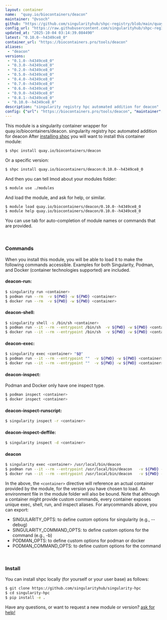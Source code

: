 ```yaml
---
layout: container
name:  "quay.io/biocontainers/deacon"
maintainer: "@vsoch"
github: "https://github.com/singularityhub/shpc-registry/blob/main/quay.io/biocontainers/deacon/container.yaml"
config_url: "https://raw.githubusercontent.com/singularityhub/shpc-registry/main/quay.io/biocontainers/deacon/container.yaml"
updated_at: "2025-10-04 03:14:39.084490"
latest: "0.10.0--h4349ce8_0"
container_url: "https://biocontainers.pro/tools/deacon"
aliases:
 - "deacon"
versions:
 - "0.1.0--h4349ce8_0"
 - "0.3.0--h4349ce8_0"
 - "0.2.0--h4349ce8_0"
 - "0.5.0--h4349ce8_0"
 - "0.4.0--h4349ce8_0"
 - "0.7.0--h4349ce8_0"
 - "0.6.0--h4349ce8_0"
 - "0.9.0--h4349ce8_0"
 - "0.8.1--h4349ce8_0"
 - "0.10.0--h4349ce8_0"
description: "singularity registry hpc automated addition for deacon"
config: {"url": "https://biocontainers.pro/tools/deacon", "maintainer": "@vsoch", "description": "singularity registry hpc automated addition for deacon", "latest": {"0.10.0--h4349ce8_0": "sha256:9a24785b972f70784490f81989d2f6f2c1881f7e831c331ba89a988d0c515827"}, "tags": {"0.1.0--h4349ce8_0": "sha256:22d6f9e7ada423cef2f4dbf54ce9f9dcf5916dbec64d7fd32944528d39f360d6", "0.3.0--h4349ce8_0": "sha256:14f3d7c7cf75f0fc81dc1194587236f76de34d872ab8168c39599e7ff6409872", "0.2.0--h4349ce8_0": "sha256:6143d3962e4109e76db9b944d81cc5b1aecf50dbc5c3d41780b207af2ed58dee", "0.5.0--h4349ce8_0": "sha256:300356398d8f0236022a867060d66e4904d581840b303a4d1f9bc89b12c2a3d8", "0.4.0--h4349ce8_0": "sha256:0a8da50af9f3e564f4aa012c4fed9238a409eba4487d743505644db14b8842d1", "0.7.0--h4349ce8_0": "sha256:a835f759b8c167127bd44f9b60a548fbe94c14dcc7ac10dd69584d5dba940a65", "0.6.0--h4349ce8_0": "sha256:dd6453573c6e285b343baa0b89351e36a40d8809745ab67f04bfb7452f5cc698", "0.9.0--h4349ce8_0": "sha256:a426959600bc2146ac5b4b30f925ff4d3dc8982dbf6a7fe45544303dd5335064", "0.8.1--h4349ce8_0": "sha256:80de276d9b20bc883aaf50d9917f95b3b4cd5620d2023fe4f7589cc3fba7fd07", "0.10.0--h4349ce8_0": "sha256:9a24785b972f70784490f81989d2f6f2c1881f7e831c331ba89a988d0c515827"}, "docker": "quay.io/biocontainers/deacon", "aliases": {"deacon": "/usr/local/bin/deacon"}}
---
```


This module is a singularity container wrapper for quay.io/biocontainers/deacon.
singularity registry hpc automated addition for deacon
After [installing shpc](#install) you will want to install this container module:


```bash
$ shpc install quay.io/biocontainers/deacon
```

Or a specific version:

```bash
$ shpc install quay.io/biocontainers/deacon:0.10.0--h4349ce8_0
```

And then you can tell lmod about your modules folder:

```bash
$ module use ./modules
```

And load the module, and ask for help, or similar.

```bash
$ module load quay.io/biocontainers/deacon/0.10.0--h4349ce8_0
$ module help quay.io/biocontainers/deacon/0.10.0--h4349ce8_0
```

You can use tab for auto-completion of module names or commands that are provided.

<br>

### Commands

When you install this module, you will be able to load it to make the following commands accessible.
Examples for both Singularity, Podman, and Docker (container technologies supported) are included.

#### deacon-run:

```bash
$ singularity run <container>
$ podman run --rm  -v ${PWD} -w ${PWD} <container>
$ docker run --rm  -v ${PWD} -w ${PWD} <container>
```

#### deacon-shell:

```bash
$ singularity shell -s /bin/sh <container>
$ podman run --it --rm --entrypoint /bin/sh  -v ${PWD} -w ${PWD} <container>
$ docker run --it --rm --entrypoint /bin/sh  -v ${PWD} -w ${PWD} <container>
```

#### deacon-exec:

```bash
$ singularity exec <container> "$@"
$ podman run --it --rm --entrypoint ""  -v ${PWD} -w ${PWD} <container> "$@"
$ docker run --it --rm --entrypoint ""  -v ${PWD} -w ${PWD} <container> "$@"
```

#### deacon-inspect:

Podman and Docker only have one inspect type.

```bash
$ podman inspect <container>
$ docker inspect <container>
```

#### deacon-inspect-runscript:

```bash
$ singularity inspect -r <container>
```

#### deacon-inspect-deffile:

```bash
$ singularity inspect -d <container>
```


#### deacon

```bash
$ singularity exec <container> /usr/local/bin/deacon
$ podman run --it --rm --entrypoint /usr/local/bin/deacon   -v ${PWD} -w ${PWD} <container> -c " $@"
$ docker run --it --rm --entrypoint /usr/local/bin/deacon   -v ${PWD} -w ${PWD} <container> -c " $@"
```



In the above, the `<container>` directive will reference an actual container provided
by the module, for the version you have chosen to load. An environment file in the
module folder will also be bound. Note that although a container
might provide custom commands, every container exposes unique exec, shell, run, and
inspect aliases. For anycommands above, you can export:

 - SINGULARITY_OPTS: to define custom options for singularity (e.g., --debug)
 - SINGULARITY_COMMAND_OPTS: to define custom options for the command (e.g., -b)
 - PODMAN_OPTS: to define custom options for podman or docker
 - PODMAN_COMMAND_OPTS: to define custom options for the command

<br>

### Install

You can install shpc locally (for yourself or your user base) as follows:

```bash
$ git clone https://github.com/singularityhub/singularity-hpc
$ cd singularity-hpc
$ pip install -e .
```

Have any questions, or want to request a new module or version? [ask for help!](https://github.com/singularityhub/singularity-hpc/issues)